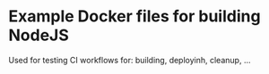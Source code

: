 # Example Docker files for building NodeJS

Used for testing CI workflows for: building, deployinh, cleanup, ...


